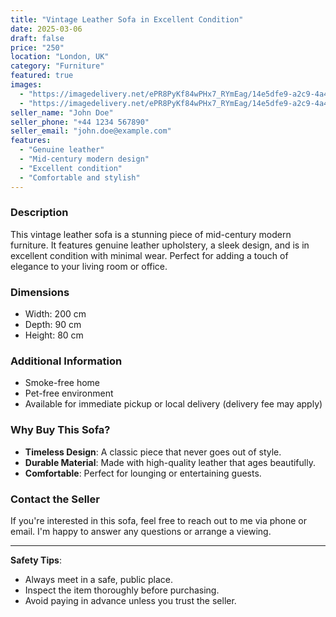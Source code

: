 ```yaml
---
title: "Vintage Leather Sofa in Excellent Condition"
date: 2025-03-06
draft: false
price: "250"
location: "London, UK"
category: "Furniture"
featured: true
images:
  - "https://imagedelivery.net/ePR8PyKf84wPHx7_RYmEag/14e5dfe9-a2c9-4a46-bfed-4f8d62be0500/86"
  - "https://imagedelivery.net/ePR8PyKf84wPHx7_RYmEag/14e5dfe9-a2c9-4a46-bfed-4f8d62be0500/86"
seller_name: "John Doe"
seller_phone: "+44 1234 567890"
seller_email: "john.doe@example.com"
features:
  - "Genuine leather"
  - "Mid-century modern design"
  - "Excellent condition"
  - "Comfortable and stylish"
---
```


### Description
This vintage leather sofa is a stunning piece of mid-century modern furniture. It features genuine leather upholstery, a sleek design, and is in excellent condition with minimal wear. Perfect for adding a touch of elegance to your living room or office.

### Dimensions
- Width: 200 cm
- Depth: 90 cm
- Height: 80 cm

### Additional Information
- Smoke-free home
- Pet-free environment
- Available for immediate pickup or local delivery (delivery fee may apply)

### Why Buy This Sofa?
- **Timeless Design**: A classic piece that never goes out of style.
- **Durable Material**: Made with high-quality leather that ages beautifully.
- **Comfortable**: Perfect for lounging or entertaining guests.

### Contact the Seller
If you're interested in this sofa, feel free to reach out to me via phone or email. I'm happy to answer any questions or arrange a viewing.

---

**Safety Tips**:
- Always meet in a safe, public place.
- Inspect the item thoroughly before purchasing.
- Avoid paying in advance unless you trust the seller.
